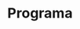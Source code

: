 ---
layout: social-program

title: Programa
description: asdas

permalink: /servicios/labor-social/programa

program:
  - day: "Viernes"
    rows:
      - time: "5:00 PM"
        activity: "Recibimiento, Registro y Ubicación."
      - time: "6:00 PM"
        activity: "Dinámica Presentación de Grupos. Orientaciones Generales."
      - time: "7:00 PM"
        activity: "Cena"
  - day: "Sábado"
    rows:
      - time: "7:30 AM"
        activity: "Desayuno"
      - time: "8:30 AM"
        activity: "Recorrido por el Sendero Enriquillo abordando los temas: Suelo, Agua, Plantas y Animales."
      - time: "11:00 AM"
        activity: "Reforestación y sus ventajas."
      - time: "12:00 PM"
        activity: "Almuerzo"
      - time: "1:30 PM"
        activity: "Práctica de Abono Orgánico y Compostaje."
      - time: "3:30 PM"
        activity: "Refrigerio"
      - time: "4:00 PM"
        activity: "Visita al Salto de Jimenoa. Charla y Práctica sobre Sanamiento Ambiental."
      - time: "5:00 PM"
        activity: "Opción de Baño en Río Jimenoa."
      - time: "6:30 PM"
        activity: "Cena"
  - day: "Domingo"
    rows:
      - time: "7:30 AM"
        activity: "Desayuno"
      - time: "8:30 AM"
        activity: "Jornada de Reforestación."
      - time: "10:00 AM"
        activity: "Refrigerio"
      - time: "10:30 AM"
        activity: "Jornada de desechos sólidos."
      - time: "12:30 PM"
        activity: "Almuerzo"
      - time: "1:30 PM"
        activity: "Plenaria y Entrega de Certificados."
      - time: "3:00 PM"
        activity: "Refrigerio"
      - time: "3:30 PM"
        activity: "Jarabacoa City Tour"
      - time: "5:00 PM"
        activity: "Despedida"
---